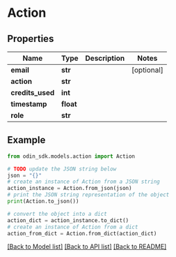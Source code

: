 # Action


## Properties

Name | Type | Description | Notes
------------ | ------------- | ------------- | -------------
**email** | **str** |  | [optional] 
**action** | **str** |  | 
**credits_used** | **int** |  | 
**timestamp** | **float** |  | 
**role** | **str** |  | 

## Example

```python
from odin_sdk.models.action import Action

# TODO update the JSON string below
json = "{}"
# create an instance of Action from a JSON string
action_instance = Action.from_json(json)
# print the JSON string representation of the object
print(Action.to_json())

# convert the object into a dict
action_dict = action_instance.to_dict()
# create an instance of Action from a dict
action_from_dict = Action.from_dict(action_dict)
```
[[Back to Model list]](../README.md#documentation-for-models) [[Back to API list]](../README.md#documentation-for-api-endpoints) [[Back to README]](../README.md)


